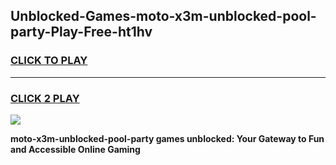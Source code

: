 
## Unblocked-Games-moto-x3m-unblocked-pool-party-Play-Free-ht1hv
<h3>
<a href="https://premium76.site?title=moto-x3m-unblocked-pool-party&ref=18A1">CLICK TO PLAY</a></h3>
<hr>

<h3>
<a href="https://premium76.site?title=moto-x3m-unblocked-pool-party&ref=18A1">CLICK 2 PLAY</a>
  
</h3>

<a href="https://premium76.site?title=moto-x3m-unblocked-pool-party&ref=18A1"><img src="https://clearcache.store/games.png"></a>


**moto-x3m-unblocked-pool-party games unblocked: Your Gateway to Fun and Accessible Online Gaming**
